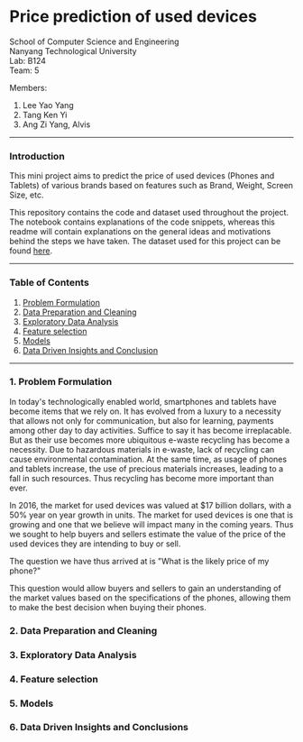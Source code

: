 # Price prediction of used devices

School of Computer Science and Engineering \
Nanyang Technological University \
Lab: B124 \
Team: 5

Members:

1. Lee Yao Yang
2. Tang Ken Yi
3. Ang Zi Yang, Alvis

---

### Introduction

This mini project aims to predict the price of used devices (Phones and Tablets) of various brands based on features such as Brand, Weight, Screen Size, etc.

This repository contains the code and dataset used throughout the project.
The notebook contains explanations of the code snippets, whereas this readme will contain explanations on the general ideas and motivations behind the steps we have taken.
The dataset used for this project can be found [here](https://www.kaggle.com/code/kavya2099/used-phone-price-prediction/notebook).

---

### Table of Contents

1. [Problem Formulation](#1-Problem-Formlation)
2. [Data Preparation and Cleaning](#2-Data-Preparation-and-Cleaning)
3. [Exploratory Data Analysis](#3-Exploratory-Data-Analysis)
4. [Feature selection](#4-Feature-Selection)
5. [Models](#5-Models)
6. [Data Driven Insights and Conclusion](#6-Data-Driven-Insights-and-Conclusion)

---

### 1. Problem Formulation

In today's technologically enabled world, smartphones and tablets have become items that we rely on. It has evolved from a luxury to a necessity that allows not only for communication, but also for learning, payments among other day to day activities. Suffice to say it has become irreplacable. But as their use becomes more ubiquitous e-waste recycling has become a necessity. Due to hazardous materials in e-waste, lack of recycling can cause environmental contamination. At the same time, as usage of phones and tablets increase, the use of precious materials increases, leading to a fall in such resources. Thus recycling has become more important than ever.

In 2016, the market for used devices was valued at $17 billion dollars, with a 50% year on year growth in units. The market for used devices is one that is growing and one that we believe will impact many in the coming years. Thus we sought to help buyers and sellers estimate the value of the price of the used devices they are intending to buy or sell.

The question we have thus arrived at is "What is the likely price of my phone?"

This question would allow buyers and sellers to gain an understanding of the market values based on the specifications of the phones, allowing them to make the best decision when buying their phones.

### 2. Data Preparation and Cleaning

### 3. Exploratory Data Analysis

### 4. Feature selection

### 5. Models

### 6. Data Driven Insights and Conclusions
